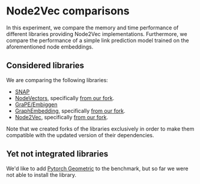 # Node2Vec comparisons
In this experiment, we compare the memory and time performance of different libraries providing Node2Vec implementations. Furthermore, we compare the performance of a simple link prediction model trained on the aforementioned node embeddings.

## Considered libraries
We are comparing the following libraries:

* [SNAP](https://github.com/snap-stanford/snap/tree/master/examples/node2vec)
* [NodeVectors](https://github.com/VHRanger/nodevectors), specifically [from our fork](https://github.com/LucaCappelletti94/nodevectors).
* [GraPE/Embiggen](https://github.com/monarch-initiative/embiggen)
* [GraphEmbedding](https://github.com/shenweichen/GraphEmbedding), specifically [from our fork](https://github.com/LucaCappelletti94/GraphEmbedding).
* [Node2Vec](https://github.com/eliorc/node2vec), specifically [from our fork](https://github.com/LucaCappelletti94/node2vec/tree/master).

Note that we created forks of the libraries exclusively in order to make them compatible with the updated version of their dependencies.

## Yet not integrated libraries
We'd like to add [Pytorch Geometric](https://github.com/pyg-team/pytorch_geometric) to the benchmark, but so far we were not able to install the library.